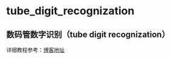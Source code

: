 # tube_digit_recognization


## 数码管数字识别（tube digit recognization）
详细教程参考：[博客地址](http://www.biueo.com/2018/07/31/%E6%95%B0%E7%A0%81%E7%AE%A1%E6%95%B0%E5%AD%97%E8%AF%86%E5%88%AB/)
